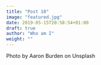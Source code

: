 ```yaml
---
title: "Post 10"
image: "featured.jpg"
date: 2019-05-15T20:58:54+01:00
draft: true
author: "Who am I"
weight: ""
---
```


Photo by Aaron Burden on Unsplash

